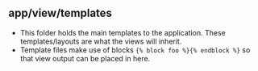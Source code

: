 ## app/view/templates

* This folder holds the main templates to the application. These templates/layouts are what the views will inherit.
* Template files make use of blocks `{% block foo %}{% endblock %}` so that view output can be placed in here.